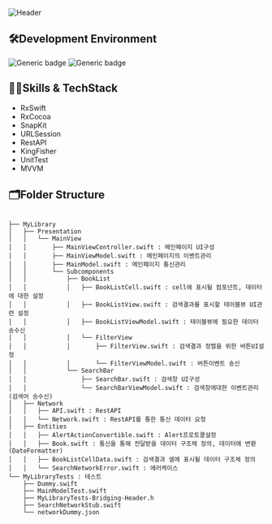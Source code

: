 ![Header](http://devfinley.dothome.co.kr/images/mylibrary_readme.jpg)   
## 🛠Development Environment
![Generic badge](https://img.shields.io/badge/ios-14.0-blue.svg)
![Generic badge](https://img.shields.io/badge/xcode-13.3.1-green.svg)   
   
## 🤹‍♀️Skills & TechStack   
- RxSwift   
- RxCocoa   
- SnapKit   
- URLSession   
- RestAPI   
- KingFisher   
- UnitTest   
- MVVM   
   
## 🗂Folder Structure   
<pre><code>
├── MyLibrary
│   ├── Presentation
│   │   └── MainView
│   │       ├── MainViewController.swift : 메인페이지 UI구성 
│   │       ├── MainViewModel.swift : 메인페이지의 이벤트관리
│   │       ├── MainModel.swift : 메인페이지 통신관리
│   │       └── Subcomponents
│   │           ├── BookList
│   │           │   ├── BookListCell.swift : cell에 표시될 컴포넌트, 데이터에 대한 설정 
│   │           │   ├── BookListView.swift : 검색결과를 표시할 테이블뷰 UI관련 설정   
│   │           │   ├── BookListViewModel.swift : 테이블뷰에 필요한 데이터 송수신   
│   │           │   └── FilterView
│   │           │       ├── FilterView.swift : 검색결과 정렬을 위한 버튼UI설정   
│   │           │       └── FilterViewModel.swift : 버튼이벤트 송신   
│   │           └── SearchBar
│   │               ├── SearchBar.swift : 검색창 UI구성
│   │               └── SearchBarViewModel.swift : 검색창에대한 이벤트관리 (검색어 송수신) 
│   ├── Network
│   │   ├── API.swift : RestAPI   
│   │   └── Network.swift : RestAPI를 통한 통신 데이터 요청   
│   ├── Entities
│   │   ├── AlertActionConvertible.swift : Alert프로토콜설정   
│   │   ├── Book.swift : 통신을 통해 전달받을 데이터 구조체 정의, 데이터에 변환(DateFormatter) 
│   │   ├── BookListCellData.swift : 검색결과 셀에 표시될 데이터 구조체 정의   
│   │   └── SearchNetworkError.swift : 에러케이스   
└── MyLibraryTests : 테스트
    ├── Dummy.swift
    ├── MainModelTest.swift
    ├── MyLibraryTests-Bridging-Header.h
    ├── SearchNetworkStub.swift
    └── networkDummy.json
 
</code></pre>




   


